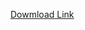 
[Dowmload Link](https://connectpolyu.sharepoint.com/sites/GRP_RoboconStudio-2021/Shared%20Documents/General/Reference/PCB%20cad%20file/iC03/CCCpowerV250.step)
